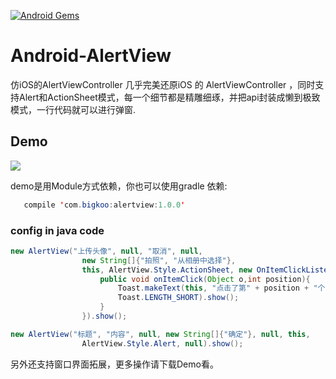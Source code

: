 [![Android Gems](http://www.android-gems.com/badge/saiwu-bigkoo/Android-AlertView.svg?branch=master)](http://www.android-gems.com/lib/saiwu-bigkoo/Android-AlertView)

# Android-AlertView
仿iOS的AlertViewController
几乎完美还原iOS 的 AlertViewController ，同时支持Alert和ActionSheet模式，每一个细节都是精雕细琢，并把api封装成懒到极致模式，一行代码就可以进行弹窗.

## Demo
![](https://github.com/saiwu-bigkoo/Android-AlertView/blob/master/preview/alertviewdemo.gif)

demo是用Module方式依赖，你也可以使用gradle 依赖:
```java
   compile 'com.bigkoo:alertview:1.0.0'
```

### config in java code
```java
new AlertView("上传头像", null, "取消", null,
                new String[]{"拍照", "从相册中选择"},
                this, AlertView.Style.ActionSheet, new OnItemClickListener(){
                    public void onItemClick(Object o,int position){
                        Toast.makeText(this, "点击了第" + position + "个", 
                        Toast.LENGTH_SHORT).show();
                    }
                }).show();
```
```java
new AlertView("标题", "内容", null, new String[]{"确定"}, null, this, 
                AlertView.Style.Alert, null).show();
```
另外还支持窗口界面拓展，更多操作请下载Demo看。
